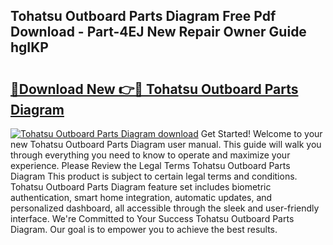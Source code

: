 ## Tohatsu Outboard Parts Diagram Free Pdf Download - Part-4EJ New Repair Owner Guide hgIKP

# <h2><a href="http://dfskbq.blite.top/?on=Tohatsu+Outboard+Parts+Diagram">🔗Download New 👉🔴 Tohatsu Outboard Parts Diagram</a></h2>

[![Tohatsu Outboard Parts Diagram download](https://i.imgur.com/lujVjoI.png)](http://dfskbq.blite.top/?on=Tohatsu+Outboard+Parts+Diagram)
Get Started! Welcome to your new Tohatsu Outboard Parts Diagram user manual. This guide will walk you through everything you need to know to operate and maximize your experience. Please Review the Legal Terms Tohatsu Outboard Parts Diagram This product is subject to certain legal terms and conditions. Tohatsu Outboard Parts Diagram feature set includes biometric authentication, smart home integration, automatic updates, and personalized dashboard, all accessible through the sleek and user-friendly interface. We're Committed to Your Success Tohatsu Outboard Parts Diagram. Our goal is to empower you to achieve the best results.
